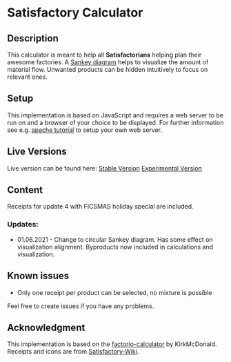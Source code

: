 # Satisfactory Calculator

## Description

This calculator is meant to help all **Satisfactorians** helping plan their awesome factories. A [Sankey diagram](https://en.wikipedia.org/wiki/Sankey_diagram) helps to visualize the amount of material flow. Unwanted products can be hidden intuitively to focus on relevant ones.

## Setup 

This implementation is based on JavaScript and requires a web server to be run on and a browser of your choice to be displayed.
For further information see e.g. [apache tutorial](https://ubuntu.com/tutorials/install-and-configure-apache#1-overview) to setup your own web server.

## Live Versions

Live version can be found here:
[Stable Version](http://barthler.ddns.net/satisfactory-calculator/calc.html)
[Experimental Version](http://barthler.ddns.net/satisfactory-calculator-experimental/calc.html)

## Content

Receipts for update 4 with FICSMAS holiday special are included.

### Updates:

* 01.06.2021 - Change to circular Sankey diagram. Has some effect on visualization alignment. Byproducts now included in calculations and visualization.

## Known issues

* Only one receipt per product can be selected, no mixture is possible

Feel free to create issues if you have any problems.

## Acknowledgment

This implementation is based on the [factorio-calculator](https://github.com/KirkMcDonald/kirkmcdonald.github.io) by KirkMcDonald.<br>
Receipts and icons are from [Satisfactory-Wiki](https://satisfactory.fandom.com/wiki/Satisfactory_Wiki).